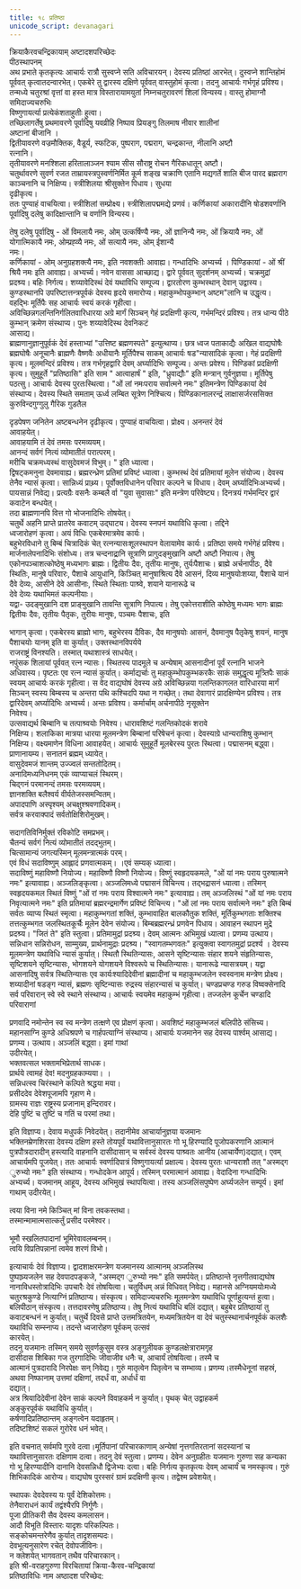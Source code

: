 ```yaml
---
title: १८ प्रतिष्ठा
unicode_script: devanagari
---
```

क्रियाकैरवचन्द्रिकायाम् अष्टादशपरिच्छेदः  
पीठस्थापनम्  
अथ प्रभाते कृतकृत्यः आचार्यः रात्रौ सुस्वप्ने सति अविचारयन्। देवस्य प्रतिष्ठां  आरभेत्। दुस्वप्ने शान्तिहोमं पूर्ववत् कृत्वातदन्वारभेत्। एकबेरे तु द्वारस्य दक्षिणे पूर्ववत्  वास्तुहोमं कृत्वा। तदनु आचार्यः गर्भगृहं प्रविश्य। तन्मध्ये चतुरश्रां वृत्तां वा हस्त मात्र  विस्तारायामयुतां निम्नचतुरावरणं शिलां विन्यस्य। वास्तु होमाग्नौ समिदाज्यचरुभिः  
विष्णुगायर्त्या प्रत्येकंशताहुतीः हुत्वा।  
तच्छिलागर्तेषु प्रथमावरणे पूर्वादिषु यवव्रीहि निष्पाव प्रियङ्गु तिलमाष नीवार शालीनां  
अष्टानां बीजानि ।  
द्वितीयावरणे वज्रमौक्तिक, वैडूर्य, स्फटिक, पुष्पराग, पद्मराग, चन्द्रकान्त, नीलानि अष्टौ  
रत्नानि।  
तृतीयावरणे मनश्शिला हरितालाञ्जन श्याम सीस सौराष्ट्र रोचन गैरिकधातून् अष्टौ।  
चतुर्थावरणे सुवर्ण रजत ताम्रायस्त्रपुस्वर्णनिर्मित कूर्म शङ्ख चक्राणि एतानि मद्यगर्ते  शालि बीज पारद ब्रह्मराग काञ्चनानि च निक्षिप्य। स्त्रीशिलया श्रीसुक्तेन पिधाय। सुधया  
दृढीकृत्य।  
ततः पुण्याहं वाचयित्वा। स्त्रीशिलां सम्प्रोक्ष्य। स्त्रीशिलापद्ममद्ये प्रणवं। कर्णिकायां  अकारादीनि षोडशवर्णानि पूर्वादिषु दलेषु कादिक्षान्तानि च वर्णानि विन्यस्य।  

तेषु दलेषु पूर्वादिषु - ओं विमलायै नमः, ओम् उत्कर्षिण्यै नमः, ओं ज्ञानिन्यै नमः, ओं  क्रियायै नमः, ओं योगात्मिकायै नमः, ओम्प्रह्व्यै नमः, ओं सत्यायै नमः, ओम् ईशान्यै  
नमः।  
कर्णिकायां - ओम् अनुग्रहशक्त्यै नमः, इति नवशक्तीः आवाह्य। गन्धादिभिः अभ्यर्च्य ।  पिण्डिकायां - ओं श्रीं श्रियै नमः इति आवाह्य। अभ्यर्च्य। नवेन वाससा आच्छाद्य। द्वारे  पूर्ववत् सुदर्शनम् अभ्यर्च्य। चक्रमुद्रां प्रदश्र्य। बहिः निर्गत्य।  शय्यावेदिस्थं देवं यथाविधि सम्पूज्य। द्वारतोरण कुम्भस्थान् देवान् उद्वास्य। कुण्डस्थानपि  उपरिष्टात्तन्त्रपूर्वकं देवस्य हृदये समारोप्य। महाकुम्भोपकुम्भान् अष्टम"लानि च उद्धृत्य।  
वहद्भिः मूर्तिपैः सह आचार्यः स्वयं करकं गृहीत्वा।  
अविच्छिन्नगलन्तिनिर्गलितवारिधारया अग्रे मार्गं सिञ्चन् गेहं प्रदक्षिणी कृत्य, गर्भमन्दिरं  प्रविश्य। तत्र धान्य पीठे कुम्भान् क्रमेण संस्थाप्य। पुनः शय्यावेदिस्थ देवनिकटं  
आसाद्य।  
ब्राह्मणानुज्ञानुपूर्वकं देवं हस्ताभ्यां "उत्तिष्ट ब्रह्मणस्पते" इत्युत्थाप्य। छत्र ध्वज  पताकाद्यैः अखिल वाद्यघोषैः ब्रह्मघोषैः अनूचानैः ब्राह्मणैः वैष्णवैः अधीयानैः मूर्तिपैश्च  साकम् आचार्यः षड"न्यासादिकं कृत्वा। गेहं प्रदक्षिणी कृत्य। मूलमन्दिरं प्रविश्य। तत्र  गर्भगृहद्वारि देवम् अर्घ्यादिभिः सम्पूज्य। अन्तः प्रवेश्य। पिण्डिकां प्रदक्षिणी कृत्य।  सुमुहूर्ते "प्रतिष्ठासि" इति साम " आत्वाहार्षं " इति, "ध्रुवाद्यौः" इति मन्त्रान्  गुर्वनुज्ञया। मूर्तिपेषु पठत्सु। आचार्यः देवस्य पुरतःस्थित्वा।  "ओं लां नमःपराय  सर्वात्मने नमः" इतिमन्त्रेण पिण्डिकायां देवं संस्थाप्य। देवस्य स्थिते समताम् ऊर्ध्व लम्बित  सूत्रेण निश्चित्य। पिण्डिकानालरन्द्रं लाक्षासर्जरससिक्त कुरुविन्दगुग्गुलु गैरिक गुडतैल  

दृडपेषण जनितेन अष्टबन्धनेन दृढीकृत्य। पुण्याहं वाचयित्वा। प्रोक्ष्य। अनन्तरं देवं  
आवाहयेत्।  
आवाहयामि तं देवं तमसः परमव्ययम्।  
आनन्दं सर्वगं नित्यं व्योमातीतं परात्परम्।  
मरीचि चक्रमध्यस्थं वासुदेवमजं विभुम्। " इति ध्यात्वा।  
द्विषट्कमनुना देवमावाह्य। ब्रह्मरन्ध्रेण प्रतिमां प्रविष्टं ध्यात्वा। कुम्भस्थं देवं प्रतिमायां  मूलेन संयोज्य। देवस्य तेनैव न्यासं कृत्वा। सान्निध्यं प्राथ्र्य। पूर्वोक्तविधानेन परिवार  कल्पने च विधाय। देवम् अर्घ्यादिभिःअभ्यर्च्य। पायसान्नं निवेद्य। प्रत्यग्रैः वसनैः कम्बलै  र्वा  "युवा सुवासाः" इति मन्त्रेण परिवेष्ट्य। दिनत्रयं गर्भमन्दिर द्वारं कवाटेन बन्धयेत्।  
तदा ब्राह्मणानपि वित्त गो भोजनादिभिः तोषयेत्।  
चतुर्थे अहनि प्राप्ते प्रातरेव कवाटम् उद्घाट्य। देवस्य स्नपनं यथाविधि कृत्वा। तद्दिने  
ध्वजारोहणं कृत्वा। अयं विधिः एकबेरमात्रमेव कार्यः।  
बहुभेरविधाने तु बिम्बं चित्रादिकं चेत् रत्नन्यासःशूलस्थापन वेलायामेव कार्यः। प्रतिष्ठा  समये गर्भगेहं प्रविश्य। मार्जनालेपनादिभिः संशोध्य। तत्र चन्दनाद्र्रानि सूत्राणि  प्रागुदङ्मुखानि अष्टौ अष्टौ निपात्य। तेषु एकोनपञ्चाशत्कोष्ठेषु मध्यभागः ब्राह्मः। द्वितीयः  दैवः, तृतीयः मानुषः, तुर्यःपैशाचः। ब्राह्मे अर्चनापीठः, दैवे स्थितिः, मानुषे  परिवारः, पैशाचे आयुधानि, किञ्चित् मानुषाश्रित्य दैवे आसनं, दिव्य मानुषयोःशय्या, पैशाचे यानं दैवे देव्यः, आसीने देवे आसीनाः, स्थिते स्थिताः पाश्र्वे, शयाने यानारूढे च  
देवे देव्यः यथाभिमतं कल्पनीयाः।  
यद्वा- उदङ्मुखानि दश प्राङ्मुखानि तावन्ति सूत्राणि निपात्य। तेषु एकोत्तराशीति कोष्ठेषु  मध्यमः भागः ब्राह्मः द्वितीयः दैवः, तृतीयः पैतृकः, तुरीयः मानुषः, पञ्चमः पैशाचः, इति  

भागान् कृत्वा। एकबेरस्य ब्राह्मो भागः, बहुभेरस्य दैविकः, दैव मानुषयोः आसनं, 
दैवमानुष पैतृकेषु शयनं, मानुष पैशाचयोः यानम् इति वा कुर्यात्। उक्तस्थानविपर्यये  
राजराष्ट्रं विनश्यति। तस्मात् यथाशास्त्रं साधयेत्।  
नपुंसक शिलायां पूर्ववत् रत्न न्यासः। स्थितस्य पादमूले च अन्येषाम् आसनादीनां पूर्वं  रत्नानि भाजने अधिवास्य। पृष्टतः एव रत्न न्यासं कुर्यात्। कर्माद्यर्चाः तु  महाकुम्भोपकुम्भकरकैः साकं समुद्धृत्य मूत्र्तिपैः साकं स्वयम् आचार्यः करकं गृहीत्वा। स  वेद वाद्यघोषं देवस्य अग्रे अविच्छिन्नया गलन्तिकागलत वारिधारया मार्गं सिञ्चन् स्वस्य  बिम्बस्य च अन्तरा पथि कश्चिदपि यथा न गच्छेत्। तथा देवागारं प्रादक्षिण्येन प्रविश्य।  तत्र द्वारिदेवम् अर्घ्यादिभिः अभ्यर्च्य। अन्तः प्रविश्य। कर्मार्चाम् अर्चनापीठे नृसूक्तेन  
निवेश्य।  
उत्सवाद्यर्थ बिम्बानि च तत्पाश्र्वयोः निवेश्य। धारावशिष्टं गलन्तिकोदकं शरावे  
निक्षिप्य। शलाकिका मात्रया धारया मूलमन्त्रेण बिम्बानां परिषेचनं कृत्वा। देवस्याग्रे  धान्यराशिषु कुम्भान् निक्षिप्य। वक्ष्यमाणेन विधिना आवाहयेत्।  आचार्यः सुमुहूर्ते मूलबेरस्य पुरतः स्थित्वा। पद्मासनम् बद्ध्वा।  
प्राणानायम्य। सनातनं ब्रह्मम् ध्यायेत्।  
वासुदेवमजं शान्तम् उज्ज्वलं सन्ततोदितम्।  
अनादिमध्यनिधनम् एकं व्याप्याचलं स्थिरम्।  
चिद्गनं परमानन्दं तमसः परमव्ययम्।  
ज्ञानशक्ति बलैश्वर्य वीर्यतेजस्समन्वितम्।  
अपादपाणि अस्पृश्यम् अचक्षुश्श्रवणादिकम्।  
सर्वत्र करवाक्पादं सर्वतोक्षिशिरोमुखम्।  

सदागतिविनिर्मुक्तं रविकोटि समप्रभम्।  
चैतन्यं सर्वगं नित्यं व्योमातीतं तदद्भुतम्।  
चित्सामान्यं जगत्यस्मिन् मूलमन्त्रात्मकं परम्।  
एवं विधं सदाविष्णुम् आह्लादं प्रणवात्मकम्। ।एवं सम्यक् ध्यात्वा।  
सदाविष्णुं महाविष्णौ नियोज्य। महाविष्णौ विष्णौ नियोज्य। विष्णुं स्वहृदयकमले, "ओं  यां नमः पराय पुरुषात्मने नमः" इत्यावाह्य। अञ्जलिङ्कृत्वा। अञ्जलिमध्ये पद्मासनं  विचिन्त्य। तद्भद्रासनं ध्यात्वा। तस्मिन् स्वहृदयकमल स्थितं विष्णुं   "ओं रां नमः पराय विश्वात्मने नमः" इत्यावाह्य। तम् अञ्जलिस्थं  "ओं यां नमः पराय  निवृत्यात्मने नमः" इति प्रतिमायां ब्रह्मरन्द्रमार्गेण प्रविष्टं विचिन्त्य।  "ओं लां नमः पराय  सर्वात्मने नमः" इति बिम्बं सर्वतः व्याप्य स्थितं स्मृत्वा। महाकुम्भगतां शक्तिं, कुम्भावाहित बालकौतुक शक्तिं, मूर्तिकुम्भगताः शक्तिश्च तत्तत्कुम्भगत जलस्थितकूर्चैः  मूलेन देवेन संयोज्य। बिम्बब्रह्मरन्ध्रं प्रणवेन पिधाय। आवाहन स्थापन मुद्रे प्रदश्र्य।  "जितं ते" इति स्तुत्वा। प्रतिमामुद्रां प्रदश्र्य। देवम् आत्मनः अभिमुखं ध्यात्वा। प्रणम्य  उत्थाय। सन्निधान सन्निरोधन, साम्मुख्य, प्रार्थनामुद्राः प्रदश्र्य।  "स्वागतम्भगवतः"   इत्युक्त्वा स्वागतमुद्रां प्रदर्श्य । देवस्य मूलमन्त्रेण यथाविधि न्यासं कुर्यात्। स्थितौ  स्थितिन्यासः, आसने सृष्टिन्यासः संहार शयने संहृतिन्यासः, सृष्टिशयने सृष्टिन्यासः, भोगशयने योगशयने विश्वरूपे च स्थितिन्यासः। यानारूढे न्यासत्रयम्। यद्वा  आसनादिषु सर्वत्र स्थितिन्यासः एव कार्यःश्यादिदेवीनां ब्रह्मादीनां च महाकुम्भजलेन  स्वस्वनाम मन्त्रेण प्रोक्ष्य। शय्यादीनां षडङ्ग न्यासं, ब्रह्मणः सृष्टिन्यासः रुद्रस्य  संहारन्यासं च कुर्यात्। चण्डप्रचण्ड गरुड विष्वक्सेनादि सर्व परिवारान् स्वे स्वे स्थाने  संस्थाप्य। आचार्यः स्वयमेव महाकुम्भं गृहीत्वा। तज्जलेन कूर्चेन चण्डादि परिवाराणां  

प्रणवादि नमोन्तेन स्व स्व मन्त्रेण तत्क्षणे एव प्रोक्षणं कृत्वा। अवशिष्टं महाकुम्भजलं  बलिपीठे संसिच्य। महानसाग्नि कुण्डे अधिश्रपणे च गार्हपत्याग्निं संस्थाप्य। आचार्यः  यजमानेन सह देवस्य पार्श्वम् आसाद्य। प्रणम्य। उत्थाय। अञ्जलिं बद्ध्वा। इमां गाथां  
उदीरयेत्।  
भक्तवत्सल भक्तामभिप्रेतार्थ साधक।  
प्रार्थये त्वामहं देव! मदनुग्रहकाम्यया। ।  
सन्निधत्स्व चिरंस्थाने कल्पिते श्रद्धया मया।  
प्रसीददेव देवेशपूजामपि गृहाण मे।  
ग्रामस्य राज्ञः राष्ट्रस्य प्रजानाम् इन्दिरावर।  
देहि पुष्टिं च तुष्टिं च गतिं च परमां तथा।  

इति विज्ञाप्य। देवाय मधुपर्कं निवेदयेत्। तदानीमेव आचार्यानुज्ञया यजमानः  
भक्तिनम्रेणशिरसा देवस्य दक्षिण हस्ते तोयपूर्वं यथावित्तानुसारतः गो भू हिरण्यादि  पूजोपकरणानि आत्मानं पुत्रपौत्रदारादीन् हस्त्यादि वाहनानि दासीदासान् च सर्वस्वं  देवस्य पाश्र्वतः आनीय (आचार्येण)दद्यात्। एवम् आचार्यमपि पूजयेत्।  ततः आचार्यः स्वर्णादिपात्रं विष्णुगायर्त्या प्रक्षाल्य। देवस्य पुरतः धान्यराशौ तत्  "अस्मद्ग ुरुभ्यो नमः" इति संस्थाप्य। गन्धोदकेन आपूर्य। तस्मिन् परमात्मानं  आवाह्य। वेदादिना गन्धादिभिः अभ्यर्च्य। यजमानम् आहूय, देवस्य अभिमुखं  स्थापयित्वा। तस्य अञ्जलिंसपुष्पेण अर्घ्यजलेन सम्पूर्य। इमां गाथाम् उदीरयेत्।  

त्वया विना नमे किञ्चित् मां विना तवकस्तथा।  
तस्मान्मामात्मसात्कर्तुं प्रसीद परमेश्वर।  

भूमौ स्खलितपादानां भूमिरेवावलम्बनम्।  
त्वयि विप्रतिपन्नानां त्वमेव शरणं विभो।  

इत्याचार्यः देवं विज्ञाप्य। द्वादशाक्षरमन्त्रेण यजमानस्य आत्मानम् अञ्जलिस्थ  
पुष्पाघ्र्यजलेन सह देवपादपङ्कजे, "अस्मद्ग ुरुभ्यो नमः" इति समर्पयेत्। प्रतिष्ठान्ते  नृत्तगीतवाद्यघोष नानाविधस्तोत्रादिभिः उपचारैः देवं तोषयित्वा। चतुर्विधम् अन्नं  विधिवत् निवेद्य। महानसे अग्नियमयोःमध्ये चतुरश्रकुण्डे नित्याग्निं प्रतिष्ठाप्य।  संस्कृत्य। समिदाज्यचरुभिः मूलमन्त्रेण यथाविधि पूर्णाहुत्यन्तं हुत्वा। बलिपीठान्  संस्कृत्य। तत्तदावरणेषु प्रतिष्ठाप्य। तेषु नित्यं यथाविधि बलिं दद्यात्। बहुबेर प्रतिष्ठायां  तु कवाटबन्धनं न कुर्यात्। चतुर्थे दिवसे प्राप्ते उत्तमत्रितयेन, मध्यमत्रितयेन वा देवं  चतुस्स्थानार्चनपूर्वकं कलशैः यथाविधि सम्स्नाप्य। तदन्ते ध्वजारोहण पूर्वकम् उत्सवं  
कारयेत्।  
तदनु यजमानः तस्मिन् समये सुवर्णकुसुम वस्त्र अङ्गुलीयक कुण्डलक्षेत्रारामगृह  
दासीदास शिबिका गज तुरगादिभिः जीवाजीव धनैः च, आचार्यं तोषयित्वा। तस्मै च  
आत्मानं पुत्रदारादि निरपेक्षः सन् निवेद्य। गुरुं मातृत्वेन पितृत्वेन च सम्भाव्य।  प्रणम्य।तस्मैधेनूनां सहस्रं, अथवा निष्फानाम् उत्तमां दक्षिणां, तदर्धं वा, अर्धार्धं वा  
दद्यात्।  
अत्र श्रियादिदेवीनां देवेन साकं कल्पने विवाहकर्म न कुर्यात्। पृथक् चेत् उद्वाहकर्म  
अङ्कुरपूर्वकं यथाविधि कुर्यात्।  
कर्षणादिप्रतिष्ठान्तम् अङ्गत्वेन यदाहृतम्।  
तदिष्टशिष्टं सकलं गुरोरेव धनं भवेत्।  

इति वचनात् सर्वमपि गुरवे दत्वा।मूर्तिपानां परिचारकाणाम् अन्येषां नृत्तगतिरतानां  सदस्यानां च यथावित्तानुसारतः दक्षिणाम दत्वा। तदनु देवं स्तुत्वा। प्रणम्य। देवेन  अनुग्रहीतः यजमानः गुरुणा सह कन्यका गो भू हिरण्यादीनि दानानि देवसन्निधौ  द्विजेभ्यः दत्वा। बहिः निर्गत्य कृतकृत्यः देवम् आचार्यं च नमस्कृत्य। गुरुं शिभिकादिकं  आरोप्य। वाद्यघोष पुरस्सरं ग्रामं प्रदक्षिणी कृत्य। तद्वेश्म प्रवेशयेत्।  

स्थापकः देवदेवस्य यः पूर्वं देशिकोत्तमः।  
तेनैवाराधनं कार्यं तद्वंश्यैरपि निर्गुणैः।  
पूजा प्रीतिकरी सैव देवस्य कमलासन।  
आदौ विभूति विस्तारः यादृशः परिकल्पितः।  
सङ्कोचमन्तरेणैव कुर्यात् तादृशसम्पदः।  
देवभूत्यनुसारेण रचेत् देवोपजीविनः।  
न क्लेशयेत् भागवतान् तथैव परिचारकान्।  
इति श्री-वराहगुरुणा विरचितायां क्रिया-कैरव-चन्द्रिकायां  
प्रतिष्ठाविधिः नाम अष्ठादश परिच्छेद:  

